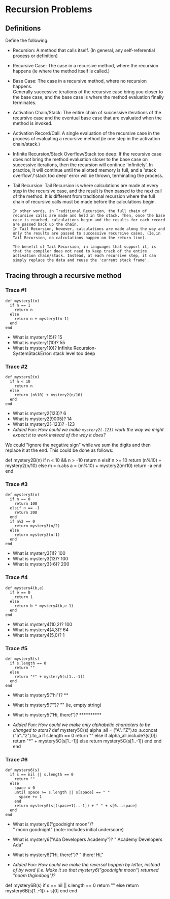 # Recursion Problems

## Definitions
Define the following:

- Recursion:
      A method that calls itself. (In general, any self-referential process or definition)
- Recursive Case:
      The case in a recursive method, where the recursion happens (ie where the method itself is called.)
- Base Case:
      The case in a recursive method, where no recursion happens.        
      Generally successive terations of the recursive case bring you closer to the base case, and the base case is where the method evaluation finally terminates.
- Activation Chain/Stack:
      The entire chain of successive iterations of the recursive case and the eventual base case that are evaluated when the method is invoked.
- Activation Record/Call:
      A single evaluation of the recursive case in the process of evaluating a recursive method (ie one step in the activation chain/stack.)
- Infinite Recursion/Stack Overflow/Stack too deep:
      If the recursive case does not bring the method evaluation closer to the base case on successive iterations, then the recursion will continue 'infinitely'. In practice, it will continue until the allotted memory is full, and a 'stack overflow'/'stack too deep' error will be thrown, terminating the process.
- Tail Recursion:
      Tail Recursion is where calculations are made at every step in the recursive case, and the result is then passed to the next call of the method. It is different from traditional recursion where the full chain of recursive calls must be made before the calculations begin.

      In other words, in Traditional Recursion, the full chain of recursive calls are made and held in the stack. Then, once the base case is reached, calculations begin and the results for each record are passed back up the chain.
      In Tail Recursion, however, calculations are made along the way and only the results are passed to successive recursive cases. (Ie,in Tail Recursion, no calculations happen on the return line).
      
      The benefit of Tail Recursion, in languages that support it, is that the compiler does not need to keep track of the entire activation chain/stack. Instead, at each recursive step, it can simply replace the data and reuse the 'current stack frame'.

## Tracing through a recursive method

### Trace #1
```
def mystery1(n)
  if n == 1
    return n
  else
    return n + mystery1(n-1)
  end
end
```

- What is mystery1(5)?   15
- What is mystery1(10)?  55
- What is mystery1(0)?  Infinite Recursion-                           
                        SystemStackError: stack level too deep

### Trace #2
```
def mystery2(n)
  if n < 10
    return n
  else
    return (n%10) + mystery2(n/10)
  end
end
```

- What is mystery2(123)?    6
- What is mystery2(9005)?   14
- What is mystery2(-123)?  -123
- _Added Fun: How could we make `mystery2(-123)` work the way we might expect it to work instead of the way it does?_

We could "ignore the negative sign" while we sum the digits and then replace it at the end. This could be done as follows:

def mystery2B(n)
  if n < 10 && n > -10
    return n
  elsif n >= 10
    return (n%10) + mystery2(n/10)
  else m = n.abs
    a = (m%10) + mystery2(m/10)
    return -a
  end
end


### Trace #3
```
def mystery3(n)
  if n == 0
    return 100
  elsif n == -1
    return 200
  end
  if n%2 == 0
    return mystery3(n/2)
  else
    return mystery3(n-1)
  end
end
```

- What is mystery3(1)? 100
- What is mystery3(13)? 100
- What is mystery3(-6)? 200

### Trace #4
```
def mystery4(b,e)
  if e == 0
    return 1
  else
    return b * mystery4(b,e-1)
  end
end
```

- What is mystery4(10,2)? 100
- What is mystery4(4,3)? 64
- What is mystery4(5,0)? 1

### Trace #5
```
def mystery5(s)
  if s.length == 0
    return ""
  else
    return "*" + mystery5(s[1..-1])
  end
end
```

- What is mystery5("hi")?  **
- What is mystery5("")? ""  (ie, empty string)
- What is mystery5("Hi, there!")? **********

- _Added Fun: How could we make only alphabetic characters to be changed to stars?_
  def mystery5C(s)
  alpha_all = ("A".."Z").to_a.concat ("a".."z").to_a
  if s.length == 0
    return ""
  else
    if alpha_all.include?(s[0])
      return "*" + mystery5C(s[1..-1])
    else
      return mystery5C(s[1..-1])
    end
  end
end


### Trace #6
```
def mystery6(s)
  if s == nil || s.length == 0
    return ""
  else
    space = 0
    until space >= s.length || s[space] == " "
      space += 1
    end
    return mystery6(s[(space+1)..-1]) + " " + s[0...space]
  end
end
```

- What is mystery6("goodnight moon")?  
     " moon goodnight" (note: includes initial underscore)
- What is mystery6("Ada Developers Academy")?
    " Academy Developers Ada"
- What is mystery6("Hi, there!")?
    " there! Hi,"

- _Added Fun: How could we make the reversal happen by letter, instead of by word (i.e. Make it so that mystery6("goodnight moon") returned "noom thgindoog")?_


def mystery6B(s)
  if s == nil || s.length == 0
    return ""
  else
    return mystery6B(s[1..-1]) + s[0]
  end
end
